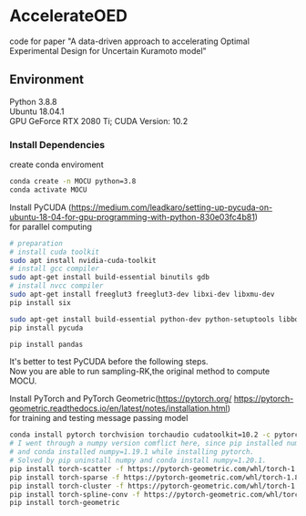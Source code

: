 # AccelerateOED
code for paper "A data-driven approach to accelerating Optimal Experimental Design for Uncertain Kuramoto model"

## Environment
Python 3.8.8  
Ubuntu 18.04.1  
GPU GeForce RTX 2080 Ti; CUDA Version: 10.2  

### Install Dependencies

create conda enviroment
```bash
conda create -n MOCU python=3.8
conda activate MOCU
```

Install PyCUDA (https://medium.com/leadkaro/setting-up-pycuda-on-ubuntu-18-04-for-gpu-programming-with-python-830e03fc4b81)  
for parallel computing
```bash
# preparation 
# install cuda toolkit
sudo apt install nvidia-cuda-toolkit 
# install gcc compiler
sudo apt-get install build-essential binutils gdb
# install nvcc compiler
sudo apt-get install freeglut3 freeglut3-dev libxi-dev libxmu-dev
pip install six

sudo apt-get install build-essential python-dev python-setuptools libboost-python-dev libboost-thread-dev -y
pip install pycuda

pip install pandas
 ```
It's better to test PyCUDA before the following steps.  
Now you are able to run sampling-RK,the original method to compute MOCU.

Install PyTorch and PyTorch Geometric(https://pytorch.org/  https://pytorch-geometric.readthedocs.io/en/latest/notes/installation.html)  
for training and testing message passing model

```bash
conda install pytorch torchvision torchaudio cudatoolkit=10.2 -c pytorch
# I went through a numpy version comflict here, since pip installed numpy=1.20.1 while installing pycuda, 
# and conda installed numpy=1.19.1 while installing pytorch.
# Solved by pip uninstall numpy and conda install numpy=1.20.1.
pip install torch-scatter -f https://pytorch-geometric.com/whl/torch-1.8.0+cu102.html 
pip install torch-sparse -f https://pytorch-geometric.com/whl/torch-1.8.0+cu102.html   
pip install torch-cluster -f https://pytorch-geometric.com/whl/torch-1.8.0+cu102.html  
pip install torch-spline-conv -f https://pytorch-geometric.com/whl/torch-1.8.0+cu102.html
pip install torch-geometric
```


 
